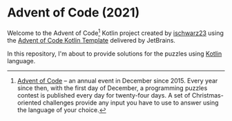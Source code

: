 # Advent of Code (2021)

Welcome to the Advent of Code[^aoc] Kotlin project created by [ischwarz23][github] using the [Advent of Code Kotlin Template][template] delivered by JetBrains.

In this repository, I'm about to provide solutions for the puzzles using [Kotlin][kotlin] language.

[^aoc]:
    [Advent of Code][aoc] – an annual event in December since 2015.
    Every year since then, with the first day of December, a programming puzzles contest is published every day for twenty-four days.
    A set of Christmas-oriented challenges provide any input you have to use to answer using the language of your choice.

[aoc]: https://adventofcode.com
[docs]: https://kotlinlang.org/docs/home.html
[github]: https://github.com/ischwarz23
[issues]: https://github.com/kotlin-hands-on/advent-of-code-kotlin-template/issues
[kotlin]: https://kotlinlang.org
[template]: https://github.com/kotlin-hands-on/advent-of-code-kotlin-template
